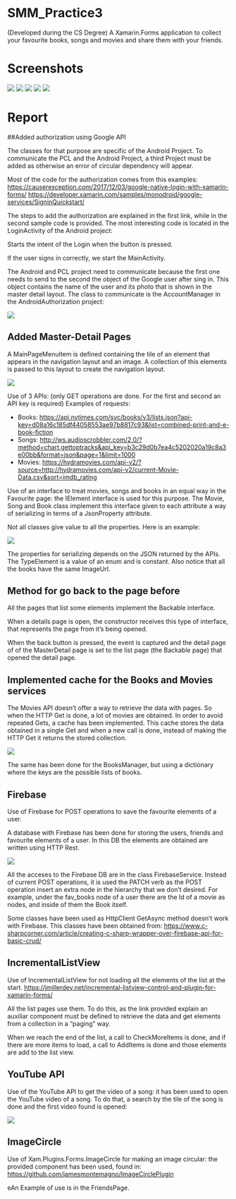 # SMM_Practice3
(Developed during the CS Degree) A Xamarin.Forms application to collect your favourite books, songs and movies and share them with your friends.

# Screenshots

![](images/film.png)
![](images/friends.png)
![](images/menu.png)
![](images/login.png)
![](images/songs.png)

# Report

##Added authorization using Google API

The classes for that purpose are specific of the Android Project. To communicate the PCL and the Android Project, a third Project must be added as otherwise an error of circular dependency will appear.

Most of the code for the authorization comes from this examples: https://causerexception.com/2017/12/03/google-native-login-with-xamarin-forms/
https://developer.xamarin.com/samples/monodroid/google-services/SigninQuickstart/

The steps to add the authorization are explained in the first link, while in the second sample code is provided. The most interesting code is located in the LoginActivity of the Android project: 

Starts the intent of the Login when the button is pressed.

If the user signs in correctly, we start the MainActivity.

The Android and PCL project need to communicate because the first one needs to send to the second the object of the Google user after sing in. This object contains the name of the user and its photo that is shown in the master detail layout. The class to communicate is the AccountManager in the AndroidAuthorization project:

![](images/accountManager.png)

## Added Master-Detail Pages

A MainPageMenuItem is defined containing the tile of an element that appears in the navigation layout and an image. A collection of this elements is passed to this layout to create the navigation layout.

![](images/master.png)

Use of 3 APIs: (only GET operations are done. For the first and second an API key is required) Examples of requests: 
- Books: https://api.nytimes.com/svc/books/v3/lists.json?api-key=d08a16c185df44058553ae97b8817c93&list=combined-print-and-e-book-fiction
- Songs: http://ws.audioscrobbler.com/2.0/?method=chart.gettoptracks&api_key=b3c29d0b7ea4c5202020a19c8a3e00bb&format=json&page=1&limit=1000
- Movies: https://hydramovies.com/api-v2/?source=http://hydramovies.com/api-v2/current-Movie-Data.csv&sort=imdb_rating

Use of an interface to treat movies, songs and books in an equal way in the Favourite page: the IElement interface is used for this purpose. The Movie, Song and Book class implement this interface given to each attribute a way of serializing in terms of a JsonProperty attribute.

Not all classes give value to all the properties. Here is an example:

![](images/book.png)

The properties for serializing depends on the JSON returned by the APIs. The TypeElement is a value of an enum and is constant. Also notice that all the books have the same ImageUrl.

## Method for go back to the page before

All the pages that list some elements implement the Backable interface.

When a details page is open, the constructor receives this type of interface, that represents the page from it’s being opened.

When the back button is pressed, the event is captured and the detail page of of the MasterDetail page is set to the list page (the Backable page) that opened the detail page.

## Implemented cache for the Books and Movies services

The Movies API doesn’t offer a way to retrieve the data with pages. So when the HTTP Get is done, a lot of movies are obtained. In order to avoid repeated Gets, a cache has been implemented. This cache stores the data obtained in a single Get and when a new call is done, instead of making the HTTP Get it returns the stored collection.

![](images/cache.png)

The same has been done for the BooksManager, but using a dictionary where the keys are the possible lists of books.

## Firebase

Use of Firebase for POST operations to save the favourite elements of a user.

A database with Firebase has been done for storing the users, friends and favourite elements of a user. In this DB the elements are obtained are written using HTTP Rest.

![](images/firebase.png)

All the acceses to the Firebase DB are in the class FirebaseService. Instead of current POST operations, it is used the PATCH verb as the POST operation insert an extra node in the hierarchy that we don’t desired. For example, under the fav_books node of a user there are the Id of a movie as nodes, and inside of them the Book itself.

Some classes have been used as HttpClient GetAsync method doesn’t work with Firebase. This classes have been obtained from: https://www.c-sharpcorner.com/article/creating-c-sharp-wrapper-over-firebase-api-for-basic-crud/


## IncrementalListView
Use of IncrementalListView for not loading all the elements of the list at the start. https://jmillerdev.net/incremental-listview-control-and-plugin-for-xamarin-forms/

All the list pages use them. To do this, as the link provided explain an auxiliar component must be defined to retrieve the data and get elements from a collection in a “paging” way.

When we reach the end of the list, a call to CheckMoreItems is done, and if there are more items to load, a call to AddItems is done and those elements are add to the list view.

## YouTube API
Use of the YouTube API to get the video of a song: it has been used to open the YouTube video of a song. To do that, a search by the tile of the song is done and the first video found is opened:

![](images/youtube.png)

## ImageCircle
Use of Xam.Plugins.Forms.ImageCircle for making an image circular: the provided component has been used, found in: https://github.com/jamesmontemagno/ImageCirclePlugin 

eAn Example of use is in the FriendsPage.